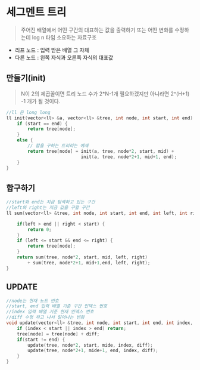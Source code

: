 # 세그멘트 트리

> 주어진 배열에서 어떤 구간의 대표하는 값을 출력하기 또는 어떤 변화를 수정하는데 log n 타임 소요하는 자료구조

- 리프 노드 : 입력 받은 배열 그 자체
- 다른 노드 : 왼쪽 자식과 오른쪽 자식의 대표값


## 만들기(init)

> N이 2의 제곱꼴이면 트리 노드 수가 2*N-1개 필요하겠지만
아니라면 2^(H+1) -1 개가 될 것이다.

``` c++
//ll 은 long long
ll init(vector<ll> &a, vector<ll> &tree, int node, int start, int end) {
    if (start == end) {
        return tree[node];
    }
    else {
        // 합을 구하는 트리라는 예제
        return tree[node] = init(a, tree, node*2, start, mid) + 
                            init(a, tree, node*2+1, mid+1, end);
    }
}
```

## 합구하기

``` c++
//start와 end는 지금 탐색하고 있는 구간
//left와 right는 지금 값을 구할 구간
ll sum(vector<ll> &tree, int node, int start, int end, int left, int right) {

    if(left > end || right < start) {
        return 0;
    }
    if (left <= start && end <= right) {
        return tree[node];
    }
    return sum(tree, node*2, start, mid, left, right)
        + sum(tree, node*2+1, mid+1,end, left, right);
}

```

## UPDATE

``` c++
//node는 현재 노드 번호
//start, end 입력 배열 기준 구간 인덱스 번호
//index 입력 배열 기준 현재 인덱스 번호
//diff 수정 하고 나서 일어나는 변화
void update(vector<ll> &tree, int node, int start, int end, int index, ll diff) {
    if (index < start || index > end) return;
    tree[node] = tree[node] + diff;
    if(start != end) {
        update(tree, node*2, start, mide, index, diff);
        update(tree, node*2+1, mide+1, end, index, diff);
    }
}
```